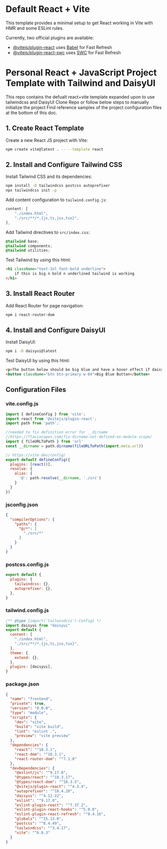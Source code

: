 # Default React + Vite

This template provides a minimal setup to get React working in Vite with HMR and some ESLint rules.

Currently, two official plugins are available:

- [@vitejs/plugin-react](https://github.com/vitejs/vite-plugin-react/blob/main/packages/plugin-react/README.md) uses [Babel](https://babeljs.io/) for Fast Refresh
- [@vitejs/plugin-react-swc](https://github.com/vitejs/vite-plugin-react-swc) uses [SWC](https://swc.rs/) for Fast Refresh

# Personal React + JavaScript Project Template with Tailwind and DaisyUI

This repo contains the defualt react+vite template expanded upon to use tailwindcss and DaisyUI
Clone Repo or follow below steps to manually initialize the project
Find reference samples of the project configuration files at the bottom of this doc.

## 1. Create React Template

Create a new React JS project with Vite:
```bash
npm create vite@latest . -- --template react
```

## 2. Install and Configure Tailwind CSS

Install Tailwind CSS and its dependencies:
```bash
npm install -D tailwindcss postcss autoprefixer
npx tailwindcss init -p
```

Add content configuration to `tailwind.config.js`:
```javascript
content: [
    "./index.html",
    "./src/**/*.{js,ts,jsx,tsx}",
],
```

Add Tailwind directives to `src/index.css`:
```css
@tailwind base;
@tailwind components;
@tailwind utilities;
```

Test Tailwind by using this html:
```html
<h1 className="text-3xl font-bold underline">
    if this is big n bold n underlined tailwind is working
</h1>
```

## 3. Install React Router

Add React Router for page navigation:
```bash
npm i react-router-dom
```

## 4. Install and Configure DaisyUI

Install DaisyUI:
```bash
npm i -D daisyui@latest
```

Test DaisyUI by using this html:
```html
<p>The button below should be big blue and have a hover effect if daisyUI is working</p>
<button className="btn btn-primary w-64">Big Blue Button</button>
```

## Configuration Files

### vite.config.js
```javascript
import { defineConfig } from 'vite';
import react from '@vitejs/plugin-react';
import path from 'path';

//needed to fix definition error for __dirname
//https://flaviocopes.com/fix-dirname-not-defined-es-module-scope/
import { fileURLToPath } from 'url'
const __dirname = path.dirname(fileURLToPath(import.meta.url))

// https://vite.dev/config/
export default defineConfig({
  plugins: [react()],
  resolve: {
    alias: {
      '@': path.resolve(__dirname, './src')
    }
  }
})
```

### jsconfig.json
```json
{
  "compilerOptions": {
    "paths": {
      "@/*": [
        "./src/*"
      ]
    }
  }
}
```

### postcss.config.js
```javascript
export default {
  plugins: {
    tailwindcss: {},
    autoprefixer: {},
  },
}
```

### tailwind.config.js
```javascript
/** @type {import('tailwindcss').Config} */
import daisyui from "daisyui"
export default {
  content: [
    "./index.html",
    "./src/**/*.{js,ts,jsx,tsx}",
  ],
  theme: {
    extend: {},
  },
  plugins: [daisyui],
}
```

### package.json
```json
{
  "name": "frontend",
  "private": true,
  "version": "0.0.0",
  "type": "module",
  "scripts": {
    "dev": "vite",
    "build": "vite build",
    "lint": "eslint .",
    "preview": "vite preview"
  },
  "dependencies": {
    "react": "^18.3.1",
    "react-dom": "^18.3.1",
    "react-router-dom": "^7.1.0"
  },
  "devDependencies": {
    "@eslint/js": "^9.17.0",
    "@types/react": "^18.3.17",
    "@types/react-dom": "^18.3.5",
    "@vitejs/plugin-react": "^4.3.4",
    "autoprefixer": "^10.4.20",
    "daisyui": "^4.12.22",
    "eslint": "^9.17.0",
    "eslint-plugin-react": "^7.37.2",
    "eslint-plugin-react-hooks": "^5.0.0",
    "eslint-plugin-react-refresh": "^0.4.16",
    "globals": "^15.13.0",
    "postcss": "^8.4.49",
    "tailwindcss": "^3.4.17",
    "vite": "^6.0.3"
  }
}
